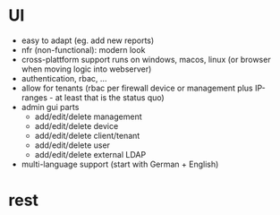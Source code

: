 # UI
- easy to adapt (eg. add new reports)
- nfr (non-functional): modern look
- cross-plattform support runs on windows, macos, linux (or browser when moving logic into webserver)
- authentication, rbac, ...
- allow for tenants (rbac per firewall device or management plus IP-ranges - at least that is the status quo)
- admin gui parts
  - add/edit/delete management
  - add/edit/delete device
  - add/edit/delete client/tenant
  - add/edit/delete user
  - add/edit/delete external LDAP
- multi-language support (start with German + English)
# rest
